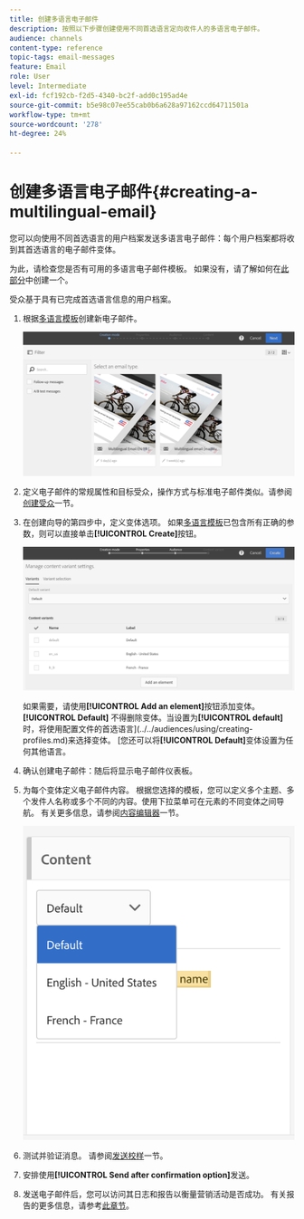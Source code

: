 ```yaml
---
title: 创建多语言电子邮件
description: 按照以下步骤创建使用不同首选语言定向收件人的多语言电子邮件。
audience: channels
content-type: reference
topic-tags: email-messages
feature: Email
role: User
level: Intermediate
exl-id: fcf192cb-f2d5-4340-bc2f-add0c195ad4e
source-git-commit: b5e98c07ee55cab0b6a628a97162ccd64711501a
workflow-type: tm+mt
source-wordcount: '278'
ht-degree: 24%

---
```


# 创建多语言电子邮件{#creating-a-multilingual-email}

您可以向使用不同首选语言的用户档案发送多语言电子邮件：每个用户档案都将收到其首选语言的电子邮件变体。

为此，请检查您是否有可用的多语言电子邮件模板。 如果没有，请了解如何在[此部分](../../channels/using/multilingual-messages-template.md)中创建一个。

受众基于具有已完成首选语言信息的用户档案。

1. 根据[多语言模板](../../channels/using/multilingual-messages-template.md)创建新电子邮件。

   ![](assets/multi_create1.png)

1. 定义电子邮件的常规属性和目标受众，操作方式与标准电子邮件类似。请参阅[创建受众](../../audiences/using/creating-audiences.md)一节。
1. 在创建向导的第四步中，定义变体选项。 如果[多语言模板](../../channels/using/multilingual-messages-template.md)已包含所有正确的参数，则可以直接单击&#x200B;**[!UICONTROL Create]**&#x200B;按钮。

   ![](assets/multi_create4.png)

   如果需要，请使用&#x200B;**[!UICONTROL Add an element]**&#x200B;按钮添加变体。 **[!UICONTROL Default]** 不得删除变体。当设置为&#x200B;**[!UICONTROL default]**&#x200B;时，将使用配置文件的首选语言](../../audiences/using/creating-profiles.md)来选择变体。 [您还可以将&#x200B;**[!UICONTROL Default]**&#x200B;变体设置为任何其他语言。

1. 确认创建电子邮件：随后将显示电子邮件仪表板。
1. 为每个变体定义电子邮件内容。 根据您选择的模板，您可以定义多个主题、多个发件人名称或多个不同的内容。使用下拉菜单可在元素的不同变体之间导航。 有关更多信息，请参阅[内容编辑器](../../designing/using/designing-content-in-adobe-campaign.md)一节。

   ![](assets/multi_selectcontent.png)

1. 测试并验证消息。 请参阅[发送校样](../../sending/using/sending-proofs.md)一节。
1. 安排使用&#x200B;**[!UICONTROL Send after confirmation option]**&#x200B;发送。
1. 发送电子邮件后，您可以访问其日志和报告以衡量营销活动是否成功。 有关报告的更多信息，请参考[此章节](../../reporting/using/about-dynamic-reports.md)。

